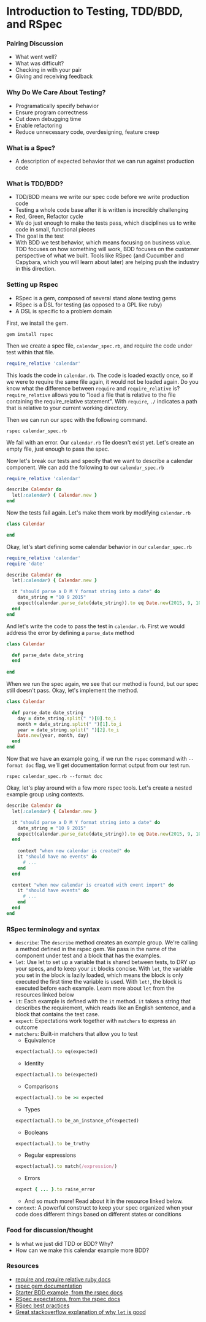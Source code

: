 # Introduction to Testing, TDD/BDD, and RSpec

### Pairing Discussion
- What went well?
- What was difficult?
- Checking in with your pair
- Giving and receiving feedback

### Why Do We Care About Testing?
- Programatically specify behavior
- Ensure program correctness
- Cut down debugging time
- Enable refactoring
- Reduce unnecessary code, overdesigning, feature creep

### What is a Spec?
- A description of expected behavior that we can run against production code

### What is TDD/BDD?
- TDD/BDD means we write our spec code before we write production code
- Testing a whole code base after it is written is incredibly challenging
- Red, Green, Refactor cycle
- We do just enough to make the tests pass, which disciplines us to write code in small, functional pieces
- The goal is the test
- With BDD we test behavior, which means focusing on business value. TDD focuses on how something will work, BDD focuses on the customer perspective of what we built.  Tools like RSpec (and Cucumber and Capybara, which you will learn about later) are helping push the industry in this direction.

### Setting up Rspec
- RSpec is a gem, composed of several stand alone testing gems
- RSpec is a DSL for testing (as opposed to a GPL like ruby)
- A DSL is specific to a problem domain

First, we install the gem.

```
gem install rspec
```

Then we create a spec file, `calendar_spec.rb`, and require the code under test within that file.

```ruby
require_relative 'calendar'
```

This loads the code in `calendar.rb`.  The code is loaded exactly once, so if we were to require the same file again, it would not be loaded again.  Do you know what the difference between `require` and `require_relative` is?  `require_relative` allows you to "load a file that is relative to the file containing the require_relative statement". With `require`, `./` indicates a path that is relative to your current working directory.

Then we can run our spec with the following command.

```
rspec calendar_spec.rb 
```

We fail with an error.  Our `calendar.rb` file doesn't exist yet.  Let's create an empty file, just enough to pass the spec.

Now let's break our tests and specify that we want to describe a calendar component.  We can add the following to our `calendar_spec.rb`

```ruby
require_relative 'calendar'

describe Calendar do
  let(:calendar) { Calendar.new }
end
```

Now the tests fail again.  Let's make them work by modifying `calendar.rb`

```ruby
class Calendar

end
```

Okay, let's start defining some calendar behavior in our `calendar_spec.rb`

```ruby
require_relative 'calendar'
require 'date'

describe Calendar do
  let(:calendar) { Calendar.new }

  it "should parse a D M Y format string into a date" do
    date_string = "10 9 2015"
    expect(calendar.parse_date(date_string)).to eq Date.new(2015, 9, 10)
  end
end
```

And let's write the code to pass the test in `calendar.rb`.  First we would address the error by defining a `parse_date` method

```ruby
class Calendar

  def parse_date date_string
  end
  
end
```

When we run the spec again, we see that our method is found, but our spec still doesn't pass.  Okay, let's implement the method.

```ruby
class Calendar

  def parse_date date_string
    day = date_string.split(" ")[0].to_i
    month = date_string.split(" ")[1].to_i
    year = date_string.split(" ")[2].to_i
    Date.new(year, month, day)
  end
end
```

Now that we have an example going, if we run the `rspec` command with `--format doc` flag, we'll get documentation format output from our test run.
```
rspec calendar_spec.rb --format doc
```

Okay, let's play around with a few more rspec tools.  Let's create a nested example group using contexts.

```ruby
describe Calendar do
  let(:calendar) { Calendar.new }

  it "should parse a D M Y format string into a date" do
    date_string = "10 9 2015"
    expect(calendar.parse_date(date_string)).to eq Date.new(2015, 9, 10)
  end
  
    context "when new calendar is created" do
    it "should have no events" do
      # ...
    end
  end

  context "when new calendar is created with event import" do
    it "should have events" do
      # ...
    end
  end
end
```

### RSpec terminology and syntax
- `describe`: The `describe` method creates an example group.  We're calling a method defined in the rspec gem.  We pass in the name of the component under test and a block that has the examples.
- `let`: Use let to set up a variable that is shared between tests, to DRY up your specs, and to keep your `it` blocks concise.  With `let`, the variable you set in the block is lazily loaded, which means the block is only executed the first time the variable is used.  With `let!`, the block is executed before each example.  Learn more about `let` from the resources linked below
- `it`: Each example is defined with the `it` method.  `it` takes a string that describes the requirement, which reads like an English sentence, and a block that contains the test case.
- `expect`: Expectations work together with `matchers` to express an outcome
- `matchers`: Built-in matchers that allow you to test
   - Equivalence 
    ```ruby
    expect(actual).to eq(expected)
    ```
   - Identity 
    ```ruby
    expect(actual).to be(expected)
    ```
   - Comparisons 
    ```ruby
    expect(actual).to be >= expected
    ``` 
   - Types 
    ```ruby
    expect(actual).to be_an_instance_of(expected)
    ```
   - Booleans 
    ```ruby
    expect(actual).to be_truthy
    ```
   - Regular expressions 
    ```ruby
    expect(actual).to match(/expression/)
    ```
   - Errors 
    ```ruby
    expect { ... }.to raise_error
    ```
   - And so much more!  Read about it in the resource linked below.
- `context`: A powerful construct to keep your spec organized when your code does different things based on different states or conditions

### Food for discussion/thought
- Is what we just did TDD or BDD?  Why?
- How can we make this calendar example more BDD?

### Resources
- [require and require relative ruby docs](http://ruby-doc.org/core-2.1.2/Kernel.html)
- [rspec gem documentation](http://rspec.info/documentation/)
- [Starter BDD example, from the rspec docs](http://rspec.info/documentation/3.3/rspec-core/#Get_Started)
- [RSpec expectations, from the rspec docs](https://github.com/rspec/rspec-expectations)
- [RSpec best practices](http://betterspecs.org/)
- [Great stackoverflow explanation of why `let` is good](http://stackoverflow.com/questions/5359558/when-to-use-rspec-let/5359979#5359979)
